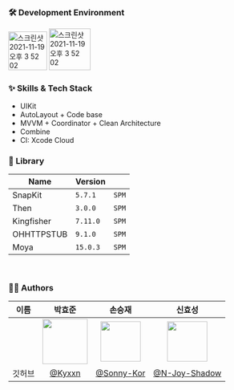 
### 🛠 Development Environment

<img width="77" alt="스크린샷 2021-11-19 오후 3 52 02" src="https://img.shields.io/badge/iOS-15.0+-silver"> <img width="83" alt="스크린샷 2021-11-19 오후 3 52 02" src="https://img.shields.io/badge/Xcode-15.4-blue">

### :sparkles: Skills & Tech Stack
* UIKit
* AutoLayout + Code base
* MVVM + Coordinator + Clean Architecture
* Combine
* CI: Xcode Cloud

### 🎁 Library

| Name              | Version  |       |
| ----------------- | ----- | ----- |
| SnapKit           | `5.7.1` | `SPM` |
| Then              | `3.0.0` | `SPM` |
| Kingfisher        | `7.11.0` | `SPM` |
| OHHTTPSTUB        | `9.1.0` | `SPM` |
| Moya              | `15.0.3` | `SPM` |

<br/>
  
### 🧑‍💻 Authors

  
| 이름 |  박효준  |  손승재  |  신효성  |
| :------------: | :------------: | :------------: | :------------: |
|  | <img src="https://github.com/Kyxxn/React_Metaverse/assets/129862357/440e93ab-233b-47ef-9637-a4515d13d915" width="90"/> | <img src="https://avatars.githubusercontent.com/u/46300191?v=4" width="80"/> | <img src="https://avatars.githubusercontent.com/u/57449485?v=4" width="80"/> |
| 깃허브 | [@Kyxxn](https://github.com/Kyxxn) | [@Sonny-Kor](https://github.com/Sonny-Kor) | [@N-Joy-Shadow](https://github.com/N-Joy-Shadow) |
  
